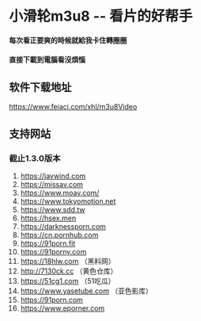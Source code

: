 # 小滑轮m3u8 -- 看片的好帮手

#### 每次看正要爽的時候就給我卡住轉圈圈

#### 直接下載到電腦看沒煩惱


## 软件下载地址
https://www.feiaci.com/xhl/m3u8Video

## 支持网站
### 截止1.3.0版本
1. https://javwind.com
2. https://missav.com
3. https://www.moav.com/
4. https://www.tokyomotion.net
5. https://www.sdd.tw
6. https://hsex.men
7. https://darknessporn.com
8. https://cn.pornhub.com
9. https://91porn.fit
10. https://91porny.com
11. https://18hlw.com （黑料网）
12. http://7130ck.cc （黄色仓库）
13. https://51cg1.com （51吃瓜）
14. https://www.yasetube.com （亚色影库）
15. https://91porn.com
16. https://www.eporner.com
